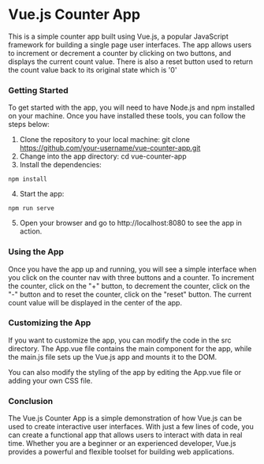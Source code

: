 # Vue.js Counter App

This is a simple counter app built using Vue.js, a popular JavaScript framework for building a single page user interfaces. The app allows users to increment or decrement a counter by clicking on two buttons, and displays the current count value. There is also a reset button used to return the count value back to its original state which is '0' 

### Getting Started
To get started with the app, you will need to have Node.js and npm installed on your machine. Once you have installed these tools, you can follow the steps below:

1. Clone the repository to your local machine: git clone https://github.com/your-username/vue-counter-app.git
2. Change into the app directory: cd vue-counter-app
3. Install the dependencies:
```
npm install
```
4. Start the app:
```
npm run serve
```
5. Open your browser and go to http://localhost:8080 to see the app in action.

### Using the App
Once you have the app up and running, you will see a simple interface when you click on the counter nav with three buttons and a counter. To increment the counter, click on the "+" button, to decrement the counter, click on the "-" button and to reset the counter, click on the "reset" button. The current count value will be displayed in the center of the app.

### Customizing the App
If you want to customize the app, you can modify the code in the src directory. The App.vue file contains the main component for the app, while the main.js file sets up the Vue.js app and mounts it to the DOM.

You can also modify the styling of the app by editing the App.vue file or adding your own CSS file.

### Conclusion
The Vue.js Counter App is a simple demonstration of how Vue.js can be used to create interactive user interfaces. With just a few lines of code, you can create a functional app that allows users to interact with data in real time. Whether you are a beginner or an experienced developer, Vue.js provides a powerful and flexible toolset for building web applications.
